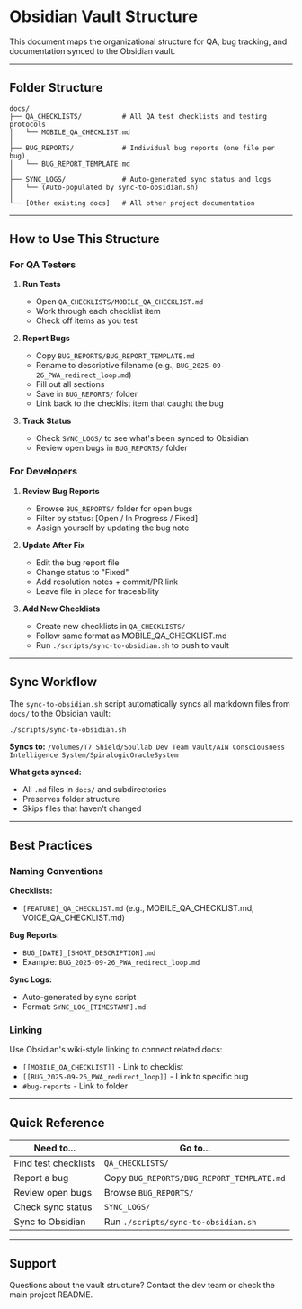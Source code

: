 # Obsidian Vault Structure

This document maps the organizational structure for QA, bug tracking, and documentation synced to the Obsidian vault.

---

## Folder Structure

```
docs/
├── QA_CHECKLISTS/          # All QA test checklists and testing protocols
│   └── MOBILE_QA_CHECKLIST.md
│
├── BUG_REPORTS/            # Individual bug reports (one file per bug)
│   └── BUG_REPORT_TEMPLATE.md
│
├── SYNC_LOGS/              # Auto-generated sync status and logs
│   └── (Auto-populated by sync-to-obsidian.sh)
│
└── [Other existing docs]   # All other project documentation
```

---

## How to Use This Structure

### For QA Testers

1. **Run Tests**
   - Open `QA_CHECKLISTS/MOBILE_QA_CHECKLIST.md`
   - Work through each checklist item
   - Check off items as you test

2. **Report Bugs**
   - Copy `BUG_REPORTS/BUG_REPORT_TEMPLATE.md`
   - Rename to descriptive filename (e.g., `BUG_2025-09-26_PWA_redirect_loop.md`)
   - Fill out all sections
   - Save in `BUG_REPORTS/` folder
   - Link back to the checklist item that caught the bug

3. **Track Status**
   - Check `SYNC_LOGS/` to see what's been synced to Obsidian
   - Review open bugs in `BUG_REPORTS/` folder

### For Developers

1. **Review Bug Reports**
   - Browse `BUG_REPORTS/` folder for open bugs
   - Filter by status: [Open / In Progress / Fixed]
   - Assign yourself by updating the bug note

2. **Update After Fix**
   - Edit the bug report file
   - Change status to "Fixed"
   - Add resolution notes + commit/PR link
   - Leave file in place for traceability

3. **Add New Checklists**
   - Create new checklists in `QA_CHECKLISTS/`
   - Follow same format as MOBILE_QA_CHECKLIST.md
   - Run `./scripts/sync-to-obsidian.sh` to push to vault

---

## Sync Workflow

The `sync-to-obsidian.sh` script automatically syncs all markdown files from `docs/` to the Obsidian vault:

```bash
./scripts/sync-to-obsidian.sh
```

**Syncs to:** `/Volumes/T7 Shield/Soullab Dev Team Vault/AIN Consciousness Intelligence System/SpiralogicOracleSystem`

**What gets synced:**
- All `.md` files in `docs/` and subdirectories
- Preserves folder structure
- Skips files that haven't changed

---

## Best Practices

### Naming Conventions

**Checklists:**
- `[FEATURE]_QA_CHECKLIST.md` (e.g., MOBILE_QA_CHECKLIST.md, VOICE_QA_CHECKLIST.md)

**Bug Reports:**
- `BUG_[DATE]_[SHORT_DESCRIPTION].md`
- Example: `BUG_2025-09-26_PWA_redirect_loop.md`

**Sync Logs:**
- Auto-generated by sync script
- Format: `SYNC_LOG_[TIMESTAMP].md`

### Linking

Use Obsidian's wiki-style linking to connect related docs:
- `[[MOBILE_QA_CHECKLIST]]` - Link to checklist
- `[[BUG_2025-09-26_PWA_redirect_loop]]` - Link to specific bug
- `#bug-reports` - Link to folder

---

## Quick Reference

| Need to... | Go to... |
|------------|----------|
| Find test checklists | `QA_CHECKLISTS/` |
| Report a bug | Copy `BUG_REPORTS/BUG_REPORT_TEMPLATE.md` |
| Review open bugs | Browse `BUG_REPORTS/` |
| Check sync status | `SYNC_LOGS/` |
| Sync to Obsidian | Run `./scripts/sync-to-obsidian.sh` |

---

## Support

Questions about the vault structure? Contact the dev team or check the main project README.